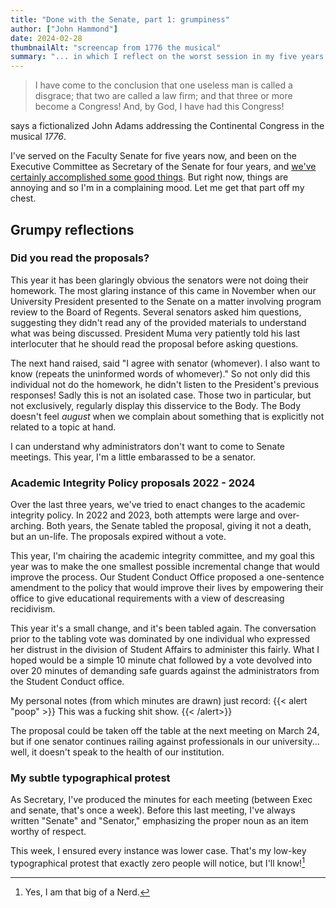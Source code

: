 ```yaml
---
title: "Done with the Senate, part 1: grumpiness"
author: ["John Hammond"]
date: 2024-02-28
thumbnailAlt: "screencap from 1776 the musical"
summary: "... in which I reflect on the worst session in my five years in the Senate."
---
```


> I have come to the conclusion that one useless man is called a disgrace; that two are called a law firm; and that three or more become a Congress! And, by God, I have had this Congress!

says a fictionalized John Adams addressing the Continental Congress in the musical *1776*. 


I've served on the Faculty Senate for five years now, and been on the Executive Committee as Secretary of the Senate for four years, and [we've certainly accomplished some good things](../../03/done-with-senate-2/). But right now, things are annoying and so I'm in a complaining mood. Let me get that part off my chest. 

## Grumpy reflections

### Did you read the proposals? 

This year it has been glaringly obvious the senators were not doing their homework. The most glaring instance of this came in November when our University President presented to the Senate on a matter involving program review to the Board of Regents.  Several senators asked him questions, suggesting they didn't read any of the provided materials to understand what was being discussed. President Muma very patiently told his last interlocuter that he should read the proposal before asking questions.  

The next hand raised, said "I agree with senator (whomever). I also want to know (repeats the uninformed words of whomever)." So not only did this individual not do the homework, he didn't listen to the President's previous responses!  Sadly this is not an isolated case. Those two in particular, but not exclusively, regularly display this disservice to the Body. The Body doesn't feel *august* when we complain about something that is explicitly not related to a topic at hand.  

I can understand why administrators don't want to come to Senate meetings. This year, I'm a little embarassed to be a senator. 

### Academic Integrity Policy proposals 2022 - 2024

Over the last three years, we've tried to enact changes to the academic integrity policy. In 2022 and 2023, both attempts were large and over-arching. Both years, the Senate tabled the proposal, giving it not a death, but an un-life.  The proposals expired without a vote. 

This year, I'm chairing the academic integrity committee, and my goal this year was to make the one smallest possible incremental change that would improve the process. Our Student Conduct Office proposed a one-sentence amendment to the policy that would improve their lives by empowering their office to give educational requirements with a view of descreasing recidivism.  

This year it's a small change, and it's been tabled again.  The conversation prior to the tabling vote was dominated by one individual who expressed her distrust in the division of Student Affairs to administer this fairly. What I hoped would be a simple 10 minute chat followed by a vote devolved into over 20 minutes of demanding safe guards against the administrators from the Student Conduct office. 

My personal notes (from which minutes are drawn) just record: 
{{< alert "poop" >}}
This was a fucking shit show.
{{< /alert>}}

The proposal could be taken off the table at the next meeting on March 24, but if one senator continues railing against professionals in our university... well, it doesn't speak to the health of our institution.

### My subtle typographical protest

As Secretary, I've produced the minutes for each meeting (between Exec and senate, that's once a week). Before this last meeting, I've always written "Senate" and "Senator," emphasizing the proper noun as an item worthy of respect.

This week, I ensured every instance was lower case.  That's my low-key typographical protest that exactly zero people will notice, but I'll know![^1]

[^1]: Yes, I am that big of a Nerd. 